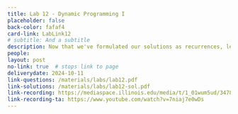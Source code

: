 ```yaml
---
title: Lab 12 - Dynamic Programming I
placeholder: false
back-color: fafaf4
card-link: LabLink12
# subtitle: And a subtitle
description: Now that we've formulated our solutions as recurrences, let's turn them into efficient algorithms. 
people:
layout: post
no-link: true  # stops link to page 
deliverydate: 2024-10-11
link-questions: /materials/labs/lab12.pdf
link-solutions: /materials/labs/lab12-sol.pdf
link-recording: https://mediaspace.illinois.edu/media/t/1_01wum5ud/347892222
link-recording-ta: https://www.youtube.com/watch?v=7niaj7e0wDs
---
```










